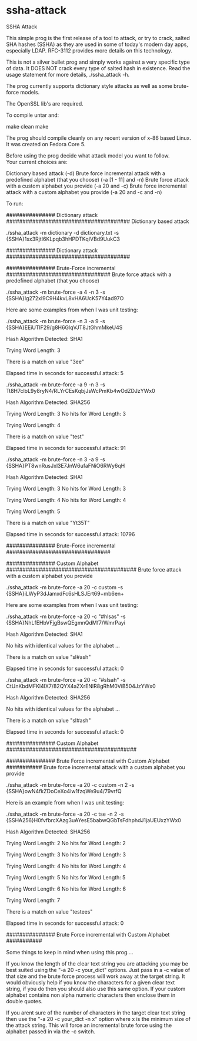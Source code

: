 # ssha-attack
SSHA Attack

This simple prog is the first release of a tool to attack, or try to crack,
salted SHA hashes (SSHA) as they are used in some of today's modern day apps,
especially LDAP. RFC-3112 provides more details on this technology.  

This is not a silver bullet prog and simply works against a very specific type of data.
It DOES NOT crack every type of salted hash in existence.
Read the usage statement for more details, ./ssha_attack -h.

The prog currently supports dictionary style attacks as well as some brute-force models.

The OpenSSL lib's are required.

To compile untar and:

make clean
make

The prog should compile cleanly on any recent version of x-86 based Linux.
It was created on Fedora Core 5.

Before using the prog decide what attack model you want to follow.  
Your current choices are:

Dictionary based attack (-d)
Brute force incremental attack with a predefined alphabet (that you choose) (-a [1 - 11] and -n)
Brute force attack with a custom alphabet you provide (-a 20 and -c)
Brute force incremental attack with a custom alphabet you provide (-a 20 and -c and -n)

To run:

############### Dictionary attack ######################################
Dictionary based attack

./ssha_attack -m dictionary -d dictionary.txt -s {SSHA}1sx3RjtI6KLpqb3hHPDTKqIVBd9UukC3

############### Dictionary attack ######################################

############### Brute-Force incremental ################################
Brute force attack with a predefined alphabet (that you choose)

./ssha_attack -m brute-force -a 4 -n 3 -s {SSHA}Ig272xI9C9H4kvL8vHA6UcK57Y4ad97O

Here are some examples from when I was unit testing:


./ssha_attack -m brute-force -n 3 -a 9 -s {SSHA}EEiUTlF29/g8H6GlqVJT8JtGhmMkeU4S

Hash Algorithm Detected: SHA1


Trying Word Length: 3

There is a match on value "3ee"

Elapsed time in seconds for successful attack: 5



./ssha_attack -m brute-force -a 9 -n 3 -s Tt8H7clbL9y8ryN4/RLYrCEsKqbjJsWcPmKb4wOdZDJzYWx0

Hash Algorithm Detected: SHA256


Trying Word Length: 3
No hits for Word Length: 3

Trying Word Length: 4

There is a match on value "test"

Elapsed time in seconds for successful attack: 91



./ssha_attack -m brute-force -n 3 -a 9 -s {SSHA}PT8wnRusJxl3E7JnW6ufaFNiO6RWy6qH

Hash Algorithm Detected: SHA1


Trying Word Length: 3
No hits for Word Length: 3

Trying Word Length: 4
No hits for Word Length: 4

Trying Word Length: 5

There is a match on value "Yt35T"

Elapsed time in seconds for successful attack: 10796


############### Brute-Force incremental ################################

############### Custom Alphabet ########################################
Brute force attack with a custom alphabet you provide

./ssha_attack -m brute-force -a 20 -c custom -s {SSHA}iLWyP3dJamxdFc6sHLSJErt69+mb6en+

Here are some examples from when I was unit testing:


./ssha_attack -m brute-force -a 20 -c "#hlsas" -s {SSHA}NhLfEHbVFjgBswQEgmnQdMf7/WmrPayi

Hash Algorithm Detected: SHA1


No hits with identical values for the alphabet ...


There is a match on value "sl#ash"

Elapsed time in seconds for successful attack: 0



./ssha_attack -m brute-force -a 20 -c "#slsah" -s CtUnKbdMFKl4lX7/82QYX4aZXrENlR8gRhM0ViB504JzYWx0

Hash Algorithm Detected: SHA256


No hits with identical values for the alphabet ...


There is a match on value "sl#ash"

Elapsed time in seconds for successful attack: 0

############### Custom Alphabet ########################################

############### Brute Force incremental with Custom Alphabet ###########
Brute force incremental attack with a custom alphabet you provide

./ssha_attack -m brute-force -a 20 -c custom -n 2 -s {SSHA}owN4fkZDoCeXo4iw1fzqWe9u4/79vrfQ


Here is an example from when I was unit testing:

./ssha_attack -m brute-force -a 20 -c tse -n 2 -s {SSHA256}H0fvfbrcXAzg3uAYesE5babwQGbTsFdhphdJ1jaUEUxzYWx0

Hash Algorithm Detected: SHA256


Trying Word Length: 2
No hits for Word Length: 2

Trying Word Length: 3
No hits for Word Length: 3

Trying Word Length: 4
No hits for Word Length: 4

Trying Word Length: 5
No hits for Word Length: 5

Trying Word Length: 6
No hits for Word Length: 6

Trying Word Length: 7

There is a match on value "testees"

Elapsed time in seconds for successful attack: 0

############### Brute Force incremental with Custom Alphabet ###########

Some things to keep in mind when using this prog....

If you know the length of the clear text string you are attacking you may be best
suited using the "-a 20 -c your_dict" options. Just pass in a -c value of that size and
the brute force process will work away at the target string. It would obviously help if
you know the characters for a given clear text string, if you do then you should also
use this same option. If your custom alphabet contains non alpha numeric characters
then enclose them in double quotes.

If you arent sure of the number of characters in the target clear text string then
use the "-a 20 -c your_dict -n x" option where x is the minimum size of the attack string.
This will force an incremental brute force using the alphabet passed in via the -c
switch.
